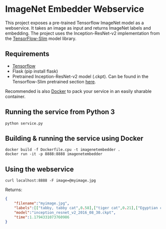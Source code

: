 # ImageNet Embedder Webservice

This project exposes a pre-trained Tensorflow ImageNet model as a webservice. It takes an image as input and returns ImageNet labels and embedding. The project uses the Inception-ResNet-v2 implementation from the [TensorFlow-Slim](https://github.com/tensorflow/models/tree/master/research/slim) model library.

## Requirements

* [Tensorflow](https://www.tensorflow.org/install/)
* Flask (pip install flask)
* Pretrained Inception-ResNet-v2 model (.ckpt). Can be found in the Tensorflow-Slim pretrained section [here](https://github.com/tensorflow/models/tree/master/research/slim#pre-trained-models).

Recommended is also [Docker](https://store.docker.com/search?type=edition&offering=community) to pack your service in an easily sharable container.

## Running the service from Python 3

```
python service.py
```

## Building & running the service using Docker

```
docker build -f Dockerfile.cpu -t imagenetembedder .
docker run -it -p 8888:8888 imagenetembedder
```

## Using the webservice

```
curl localhost:8888 -F image=@myimage.jpg
```
Returns:
```json
{
    "filename":"myimage.jpg",
    "labels":[["tabby, tabby cat",0.58],["tiger cat",0.21],["Egyptian cat",0.11]],
    "model":"inception_resnet_v2_2016_08_30.ckpt",
    "time":1.1794331073760986
}
```
